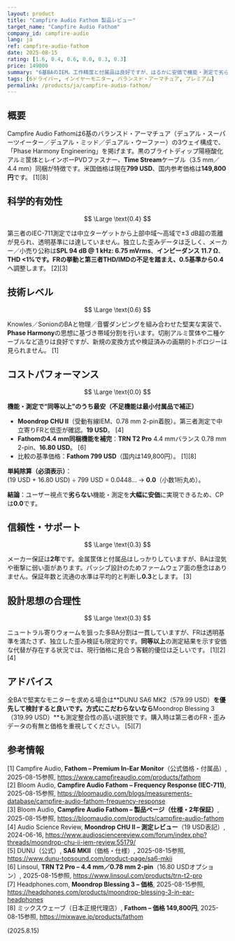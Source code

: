 ```yaml
---
layout: product
title: "Campfire Audio Fathom 製品レビュー"
target_name: "Campfire Audio Fathom"
company_id: campfire-audio
lang: ja
ref: campfire-audio-fathom
date: 2025-08-15
rating: [1.6, 0.4, 0.6, 0.0, 0.3, 0.3]
price: 149800
summary: "6基BAのIEM。工作精度と付属品は良好ですが、はるかに安価で機能・測定で劣らない選択肢が存在し、コストパフォーマンスは極めて低いです"
tags: [6ドライバー, インイヤーモニター, バランスド・アーマチュア, プレミアム]
permalink: /products/ja/campfire-audio-fathom/
---
```

## 概要

Campfire Audio Fathomは6基のバランスド・アーマチュア（デュアル・スーパーツイーター／デュアル・ミッド／デュアル・ウーファー）の3ウェイ構成で、「Phase Harmony Engineering」を掲げます。黒のブライトディップ陽極酸化アルミ筐体とレインボーPVDファスナー、**Time Stream**ケーブル（3.5 mm／4.4 mm）同梱が特徴です。米国価格は現在**799 USD**、国内参考価格は**149,800円**です。 [1][8]

## 科学的有効性

$$ \Large \text{0.4} $$

第三者のIEC-711測定では中立ターゲットから上部中域〜高域で±3 dB超の乖離が見られ、透明基準には達していません。独立した歪みデータは乏しく、メーカー／小売り公称は**SPL 94 dB @ 1 kHz: 6.75 mVrms**、**インピーダンス 11.7 Ω**、**THD <1%**です。FRの挙動と第三者THD/IMDの不足を踏まえ、0.5基準から**0.4**へ調整します。 [2][3]

## 技術レベル

$$ \Large \text{0.6} $$

Knowles／SonionのBAと物理／音響ダンピングを組み合わせた堅実な実装で、**Phase Harmony**の思想に基づき帯域分割を行います。切削アルミ筐体や二種ケーブルなど造りは良好ですが、新規の変換方式や検証済みの画期的トポロジーは見られません。 [1]

## コストパフォーマンス

$$ \Large \text{0.0} $$

**機能・測定で“同等以上”のうち最安（不足機能は最小付属品で補正）**  
- **Moondrop CHU II**（受動有線IEM、0.78 mm 2-pin着脱）。第三者測定で中立寄りFRと低歪が確認。**19 USD**。 [4]  
- **Fathomの4.4 mm同梱機能を補完**：**TRN T2 Pro** 4.4 mmバランス 0.78 mm 2-pin、**16.80 USD**。 [6]  
- 比較の基準価格：**Fathom 799 USD**（国内は149,800円）。 [1][8]

**単純除算（必須表示）**：  
(19 USD + 16.80 USD) ÷ 799 USD = 0.0448... → **0.0**（小数1桁丸め）。  

**結論**：ユーザー視点で**劣らない**機能・測定を**大幅に安価**に実現できるため、CPは**0.0**です。

## 信頼性・サポート

$$ \Large \text{0.3} $$

メーカー保証は**2年**です。金属筐体と付属品はしっかりしていますが、BAは湿気や衝撃に弱い面があります。パッシブ設計のためファームウェア面の懸念はありません。保証年数と流通の水準は平均的と判断し**0.3**とします。 [3]

## 設計思想の合理性

$$ \Large \text{0.3} $$

ニュートラル寄りウォームを狙った多BA分割は一貫していますが、FRは透明基準を満たさず、独立した歪み検証も限定的です。**同等以上**の測定結果を示す安価な代替が存在する状況では、現行価格に見合う客観的優位は乏しいです。 [1][2][4]

## アドバイス

全BAで堅実なモニターを求める場合は**DUNU SA6 MK2（579.99 USD）**を優先して検討すると良いです。方式にこだわらないなら**Moondrop Blessing 3（319.99 USD）**も測定整合性の高い選択肢です。購入時は第三者のFR・歪みデータの有無と価格を重視してください。 [5][7]

## 参考情報

[1] Campfire Audio, **Fathom – Premium In-Ear Monitor**（公式価格・付属品）, 2025-08-15参照, https://www.campfireaudio.com/products/fathom  
[2] Bloom Audio, **Campfire Audio Fathom – Frequency Response (IEC-711)**, 2025-08-15参照, https://bloomaudio.com/blogs/measurements-database/campfire-audio-fathom-frequency-response  
[3] Bloom Audio, **Campfire Audio Fathom – 製品ページ（仕様・2年保証）**, 2025-08-15参照, https://bloomaudio.com/products/campfire-audio-fathom  
[4] Audio Science Review, **Moondrop CHU II – 測定レビュー**（19 USD表記）, 2024-06-16, https://www.audiosciencereview.com/forum/index.php?threads/moondrop-chu-ii-iem-review.55179/  
[5] DUNU（公式）, **SA6 MKII**（価格・仕様）, 2025-08-15参照, https://www.dunu-topsound.com/product-page/sa6-mkii  
[6] Linsoul, **TRN T2 Pro – 4.4 mm／0.78 mm 2-pin**（16.80 USDオプション）, 2025-08-15参照, https://www.linsoul.com/products/trn-t2-pro  
[7] Headphones.com, **Moondrop Blessing 3 – 価格**, 2025-08-15参照, https://headphones.com/products/moondrop-blessing-3-in-ear-headphones  
[8] ミックスウェーブ（日本正規代理店）, **Fathom – 価格 149,800円**, 2025-08-15参照, https://mixwave.jp/products/fathom

(2025.8.15)

